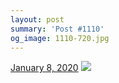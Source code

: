 ```yaml
---
layout: post
summary: 'Post #1110'
og_image: 1110-720.jpg
---
```


<p>
  <time>
    <a href="/1110">January 8, 2020</a>
  </time>
  <a href="/1110">
    <img src="{{ site.assets_url }}/1110-360.jpg" srcset="{{ site.assets_url }}/1110-180.jpg 180w, {{ site.assets_url }}/1110-360.jpg 360w, {{ site.assets_url }}/1110-540.jpg 540w, {{ site.assets_url }}/1110-720.jpg 720w" sizes="(min-width: 700px) 50vw, calc(100vw - 2rem)" />
  </a>
</p>
